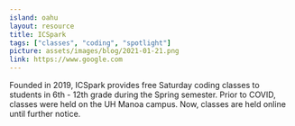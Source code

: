 ```yaml
---
island: oahu
layout: resource
title: ICSpark
tags: ["classes", "coding", "spotlight"]
picture: assets/images/blog/2021-01-21.png
link: https://www.google.com
---
```


Founded in 2019, ICSpark provides free Saturday coding classes to students in 6th - 12th grade during the Spring semester. Prior to COVID, classes were held on the UH Manoa campus. Now, classes are held online until further notice.  

